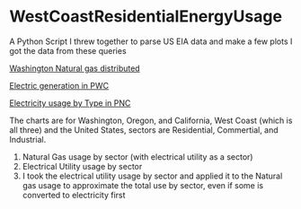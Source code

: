 # WestCoastResidentialEnergyUsage
A Python Script I threw together to parse US EIA data and make a few plots
I got the data from these queries

[Washington Natural gas distributed](https://www.eia.gov/dnav/ng/ng_cons_sum_dcu_SWA_a.htm)

[Electric generation in PWC](https://www.eia.gov/electricity/data/browser/#/topic/0?agg=2,0,1&fuel=vg&geo=g10000000007&sec=g&linechart=ELEC.GEN.ALL-US-99.A&columnchart=ELEC.GEN.ALL-US-99.A&map=ELEC.GEN.ALL-US-99.A&freq=A&ctype=linechart&ltype=pin&rtype=s&maptype=0&rse=0&pin=)

[Electricity usage by Type in PNC](https://www.eia.gov/electricity/data/browser/#/topic/5?agg=0,1&geo=g10000000007&endsec=vg&linechart=ELEC.SALES.US-ALL.A&columnchart=ELEC.SALES.US-ALL.A&map=ELEC.SALES.US-ALL.A&freq=A&ctype=linechart&ltype=pin&rtype=s&maptype=0&rse=0&pin=)

The charts are for Washington, Oregon, and California, West Coast (which is all three) and the United States, sectors are Residential, Commertial, and Industrial.
1) Natural Gas usage by sector (with electrical utility as a sector)
2) Electrical Utility usage by sector
3) I took the electrical utility usage by sector and applied it to the Natural gas usage to approximate the total use by sector, even if some is converted to electricity first  
